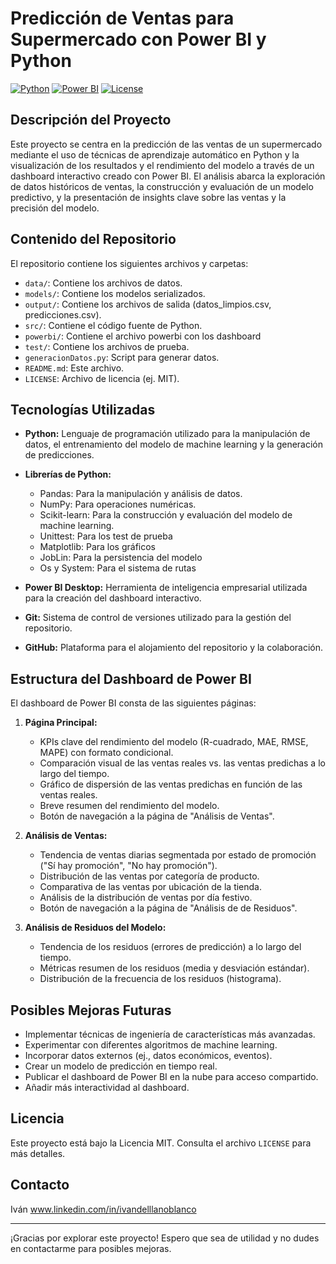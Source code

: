 # Predicción de Ventas para Supermercado con Power BI y Python

[![Python](https://img.shields.io/badge/Python-3.x-blue.svg)](https://www.python.org/)
[![Power BI](https://img.shields.io/badge/Power%20BI-Desktop-orange.svg)](https://powerbi.microsoft.com/desktop/)
[![License](https://img.shields.io/badge/License-MIT-yellow.svg)](https://opensource.org/licenses/MIT)


## Descripción del Proyecto

Este proyecto se centra en la predicción de las ventas de un supermercado mediante el uso de técnicas de aprendizaje automático en Python y la visualización de los resultados y el rendimiento del modelo a través de un dashboard interactivo creado con Power BI. El análisis abarca la exploración de datos históricos de ventas, la construcción y evaluación de un modelo predictivo, y la presentación de insights clave sobre las ventas y la precisión del modelo.

## Contenido del Repositorio

El repositorio contiene los siguientes archivos y carpetas:

* `data/`: Contiene los archivos de datos.
* `models/`: Contiene los modelos serializados.
* `output/`: Contiene los archivos de salida (datos_limpios.csv, predicciones.csv).
* `src/`: Contiene el código fuente de Python.
* `powerbi/`: Contiene el archivo powerbi con los dashboard
* `test/`: Contiene los archivos de prueba.
* `generacionDatos.py`: Script para generar datos.
* `README.md`: Este archivo.
* `LICENSE`: Archivo de licencia (ej. MIT).

## Tecnologías Utilizadas

* **Python:** Lenguaje de programación utilizado para la manipulación de datos, el entrenamiento del modelo de machine learning y la generación de predicciones.
* **Librerías de Python:**
    * Pandas: Para la manipulación y análisis de datos.
    * NumPy: Para operaciones numéricas.
    * Scikit-learn: Para la construcción y evaluación del modelo de machine learning.
    * Unittest: Para los test de prueba
    * Matplotlib: Para los gráficos
    * JobLin: Para la persistencia del modelo
    * Os y System: Para el sistema de rutas
      
* **Power BI Desktop:** Herramienta de inteligencia empresarial utilizada para la creación del dashboard interactivo.
* **Git:** Sistema de control de versiones utilizado para la gestión del repositorio.
* **GitHub:** Plataforma para el alojamiento del repositorio y la colaboración.

## Estructura del Dashboard de Power BI

El dashboard de Power BI consta de las siguientes páginas:

1.  **Página Principal:**
    * KPIs clave del rendimiento del modelo (R-cuadrado, MAE, RMSE, MAPE) con formato condicional.
    * Comparación visual de las ventas reales vs. las ventas predichas a lo largo del tiempo.
    * Gráfico de dispersión de las ventas predichas en función de las ventas reales.
    * Breve resumen del rendimiento del modelo.
    * Botón de navegación a la página de "Análisis de Ventas".

2.  **Análisis de Ventas:**
    * Tendencia de ventas diarias segmentada por estado de promoción ("Sí hay promoción", "No hay promoción").
    * Distribución de las ventas por categoría de producto.
    * Comparativa de las ventas por ubicación de la tienda.
    * Análisis de la distribución de ventas por día festivo.
    * Botón de navegación a la página de "Análisis de de Residuos".
3.  **Análisis de Residuos del Modelo:**
    * Tendencia de los residuos (errores de predicción) a lo largo del tiempo.
    * Métricas resumen de los residuos (media y desviación estándar).
    * Distribución de la frecuencia de los residuos (histograma).

## Posibles Mejoras Futuras

* Implementar técnicas de ingeniería de características más avanzadas.
* Experimentar con diferentes algoritmos de machine learning.
* Incorporar datos externos (ej., datos económicos, eventos).
* Crear un modelo de predicción en tiempo real.
* Publicar el dashboard de Power BI en la nube para acceso compartido.
* Añadir más interactividad al dashboard.

## Licencia

Este proyecto está bajo la Licencia MIT. Consulta el archivo `LICENSE` para más detalles.

## Contacto

Iván
www.linkedin.com/in/ivandelllanoblanco


---

¡Gracias por explorar este proyecto! Espero que sea de utilidad y no dudes en contactarme para posibles mejoras.
